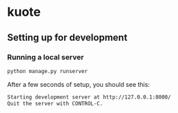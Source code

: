 # kuote
## Setting up for development
### Running a local server

```bash
python manage.py runserver
```
After a few seconds of setup, you should see this:

```bash
Starting development server at http://127.0.0.1:8000/
Quit the server with CONTROL-C.
```
